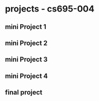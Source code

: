 # projects - cs695-004


## mini Project 1
## mini Project 2
## mini Project 3
## mini Project 4

## final project 